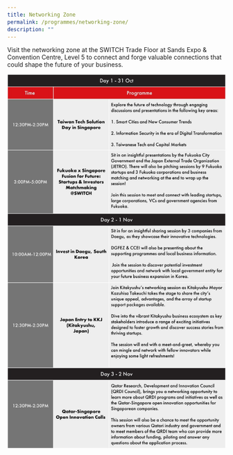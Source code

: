 ```yaml
---
title: Networking Zone
permalink: /programmes/networking-zone/
description: ""
---
```

Visit the networking zone at the SWITCH Trade Floor at Sands Expo & Convention Centre, Level 5 to connect and forge valuable connections that could shape the future of your business.

![](/images/2023/networking%20zone.jpeg)